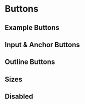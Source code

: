 # Buttons

## Example Buttons

<code-preview>
  <template>
    <button type="button" class="inline-block px-3 py-2 text-base font-normal leading-6 text-center text-white align-middle bg-blue-600 border-transparent border-solid rounded cursor-pointer hover:bg-blue-700 active:bg-blue-700 focus:outline-none">Primary</button>
    <button type="button" class="inline-block px-3 py-2 text-base font-normal leading-6 text-center text-white align-middle bg-gray-600 border-transparent border-solid rounded cursor-pointer hover:bg-gray-700 active:bg-gray-700 focus:outline-none">Secondary</button>
    <button type="button" class="inline-block px-3 py-2 text-base font-normal leading-6 text-center text-white align-middle bg-green-500 border-transparent border-solid rounded cursor-pointer hover:bg-green-600 active:bg-green-600 focus:outline-none">Success</button>
    <button type="button" class="inline-block px-3 py-2 text-base font-normal leading-6 text-center text-white align-middle bg-red-600 border-transparent border-solid rounded cursor-pointer hover:bg-red-700 active:bg-red-700 focus:outline-none">Danger</button>
    <button type="button" class="inline-block px-3 py-2 text-base font-normal leading-6 text-center align-middle bg-yellow-500 border-transparent border-solid rounded cursor-pointer text-dark hover:bg-yellow-600 active:bg-yellow-600 focus:outline-none">Warning</button>
    <button type="button" class="inline-block px-3 py-2 text-base font-normal leading-6 text-center text-white align-middle bg-teal-500 border-transparent border-solid rounded cursor-pointer hover:bg-teal-600 active:bg-teal-600 focus:outline-none">Info</button>
    <button type="button" class="inline-block px-3 py-2 text-base font-normal leading-6 text-center align-middle bg-gray-200 border-transparent border-solid rounded cursor-pointer text-dark hover:bg-gray-300 active:bg-gray-300 focus:outline-none">Light</button>
    <button type="button" class="inline-block px-3 py-2 text-base font-normal leading-6 text-center text-white align-middle bg-gray-800 border-transparent border-solid rounded cursor-pointer hover:bg-gray-900 active:bg-gray-900 focus:outline-none">Dark</button>
    <button type="button" class="inline-block px-3 py-2 text-base font-normal leading-6 text-center text-blue-600 align-middle border-transparent border-solid rounded cursor-pointer hover:text-blue-700 active:text-blue-700 hover:underline active:underline focus:outline-none">Link</button>
  </template>
</code-preview>

## Input & Anchor Buttons

<code-preview>
  <template>
    <a href="#!" role="button" class="inline-block px-3 py-2 text-base font-normal leading-6 text-center text-white align-middle bg-blue-600 border-transparent border-solid rounded cursor-pointer hover:no-underline hover:bg-blue-700 active:no-underline active:bg-blue-700 focus:outline-none">Primary</a>
    <button class="inline-block px-3 py-2 text-base font-normal leading-6 text-center text-white align-middle bg-blue-600 border-transparent border-solid rounded cursor-pointer hover:bg-blue-700 active:bg-blue-700 focus:outline-none" type="submit">Button</button>
    <input class="inline-block px-3 py-2 text-base font-normal leading-6 text-center text-white align-middle bg-blue-600 border-transparent border-solid rounded cursor-pointer hover:bg-blue-700 active:bg-blue-700 focus:outline-none" type="button" value="Input">
    <input class="inline-block px-3 py-2 text-base font-normal leading-6 text-center text-white align-middle bg-blue-600 border-transparent border-solid rounded cursor-pointer hover:bg-blue-700 active:bg-blue-700 focus:outline-none" type="submit" value="Submit">
    <input class="inline-block px-3 py-2 text-base font-normal leading-6 text-center text-white align-middle bg-blue-600 border-transparent border-solid rounded cursor-pointer hover:bg-blue-700 active:bg-blue-700 focus:outline-none" type="reset" value="Reset">
  </template>
</code-preview>

## Outline Buttons

<code-preview>
  <template>
    <button type="button" class="inline-block px-3 py-2 text-base font-normal leading-6 text-center text-blue-600 align-middle transition-colors duration-200 border border-blue-600 border-solid rounded cursor-pointer hover:text-white hover:bg-blue-600 active:text-white active:bg-blue-600 focus:outline-none">Primary</button>
    <button type="button" class="inline-block px-3 py-2 text-base font-normal leading-6 text-center text-gray-600 align-middle transition-colors duration-200 border border-gray-600 border-solid rounded cursor-pointer hover:text-white hover:bg-gray-600 active:text-white active:bg-gray-600 focus:outline-none">Secondary</button>
    <button type="button" class="inline-block px-3 py-2 text-base font-normal leading-6 text-center text-green-500 align-middle transition-colors duration-200 border border-green-500 border-solid rounded cursor-pointer hover:text-white hover:bg-green-500 active:text-white active:bg-green-500 focus:outline-none">Success</button>
    <button type="button" class="inline-block px-3 py-2 text-base font-normal leading-6 text-center text-red-600 align-middle transition-colors duration-200 border border-red-600 border-solid rounded cursor-pointer hover:text-white hover:bg-red-600 active:text-white active:bg-red-600 focus:outline-none">Danger</button>
    <button type="button" class="inline-block px-3 py-2 text-base font-normal leading-6 text-center text-yellow-500 align-middle transition-colors duration-200 border border-yellow-500 border-solid rounded cursor-pointer hover:text-black hover:bg-yellow-500 active:text-black active:bg-yellow-500 focus:outline-none">Warning</button>
    <button type="button" class="inline-block px-3 py-2 text-base font-normal leading-6 text-center text-teal-500 align-middle transition-colors duration-200 border border-teal-500 border-solid rounded cursor-pointer hover:text-white hover:bg-teal-500 active:text-white active:bg-teal-500 focus:outline-none">Info</button>
    <button type="button" class="inline-block px-3 py-2 text-base font-normal leading-6 text-center text-gray-200 align-middle transition-colors duration-200 border border-gray-200 border-solid rounded cursor-pointer hover:text-black hover:bg-gray-200 active:text-black active:bg-gray-200 focus:outline-none">Light</button>
    <button type="button" class="inline-block px-3 py-2 text-base font-normal leading-6 text-center text-gray-800 align-middle transition-colors duration-200 border border-gray-800 border-solid rounded cursor-pointer hover:text-white hover:bg-gray-800 active:text-white active:bg-gray-800 focus:outline-none">Dark</button>
  </template>
</code-preview>

## Sizes

<code-preview>
  <template>
    <button type="button" class="inline-block px-4 py-2 text-xl font-normal leading-8 text-center text-white align-middle bg-blue-600 border-transparent border-solid rounded-md cursor-pointer hover:bg-blue-700 active:bg-blue-700 focus:bg-blue-700 focus:outline-none">Large button</button>
    <button type="button" class="inline-block px-4 py-2 text-xl font-normal leading-8 text-center text-white align-middle bg-gray-600 border-transparent border-solid rounded-md cursor-pointer hover:bg-gray-700 active:bg-gray-700 focus:bg-gray-700 focus:outline-none">Large button</button>
  </template>
</code-preview>

<code-preview>
  <template>
    <button type="button" class="inline-block px-3 py-2 text-base font-normal leading-6 text-center text-white align-middle bg-blue-600 border-transparent border-solid rounded cursor-pointer hover:bg-blue-700 active:bg-blue-700 focus:bg-blue-700 focus:outline-none">Normal button</button>
    <button type="button" class="inline-block px-3 py-2 text-base font-normal leading-6 text-center text-white align-middle bg-gray-600 border-transparent border-solid rounded cursor-pointer hover:bg-gray-700 active:bg-gray-700 focus:bg-gray-700 focus:outline-none">Normal button</button>
  </template>
</code-preview>

<code-preview>
  <template>
    <button type="button" class="inline-block px-2 py-1 text-sm font-normal leading-6 text-center text-white align-middle bg-blue-600 border-transparent border-solid rounded cursor-pointer hover:bg-blue-700 active:bg-blue-700 focus:bg-blue-700 focus:outline-none">Small button</button>
    <button type="button" class="inline-block px-2 py-1 text-sm font-normal leading-6 text-center text-white align-middle bg-gray-600 border-transparent border-solid rounded cursor-pointer hover:bg-gray-700 active:bg-gray-700 focus:bg-gray-700 focus:outline-none">Small button</button>
  </template>
</code-preview>

<code-preview>
  <template>
    <button type="button" class="block w-full px-4 py-2 mt-2 text-xl font-normal leading-8 text-center text-white align-middle bg-blue-600 border-transparent border-solid rounded-md cursor-pointer hover:bg-blue-700 active:bg-blue-700 focus:bg-blue-700 focus:outline-none">Block level button</button>
    <button type="button" class="block w-full px-4 py-2 mt-2 text-xl font-normal leading-8 text-center text-white align-middle bg-gray-600 border-transparent border-solid rounded-md cursor-pointer hover:bg-gray-700 active:bg-gray-700 focus:bg-gray-700 focus:outline-none">Block level button</button>
  </template>
</code-preview>

## Disabled

<code-preview>
  <template>
    <button type="button" class="inline-block px-4 py-2 text-xl font-normal leading-8 text-center text-white align-middle bg-blue-600 border-transparent border-solid rounded-md cursor-pointer disabled:cursor-not-allowed hover:bg-blue-700 active:bg-blue-700 focus:bg-blue-700 focus:outline-none disabled:opacity-75" disabled>Large button</button>
    <button type="button" class="inline-block px-4 py-2 text-xl font-normal leading-8 text-center text-white align-middle bg-gray-600 border-transparent border-solid rounded-md cursor-pointer disabled:cursor-not-allowed hover:bg-gray-700 active:bg-gray-700 focus:bg-gray-700 focus:outline-none disabled:opacity-75" disabled>Large button</button>
  </template>
</code-preview>